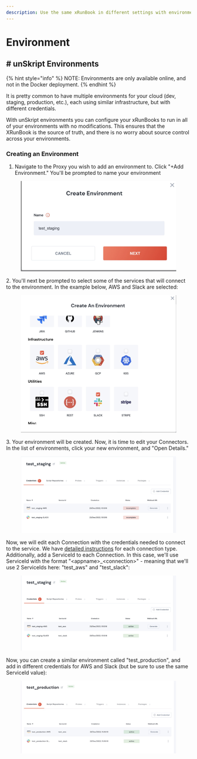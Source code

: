 ```yaml
---
description: Use the same xRunBook in different settings with environments
---
```


# Environment

## # unSkript Environments

{% hint style="info" %}
NOTE: Environments are only available online, and not in the Docker deployment.
{% endhint %}

It is pretty common to have multiple environments for your cloud (dev, staging, production, etc.), each using similar infrastructure, but with different credentials.

With unSkript environments you can configure your xRunBooks to run in all of your environments with no modifications. This ensures that the XRunBook is the source of truth, and there is no worry about source control across your environments.

### Creating an Environment

1. Navigate to the Proxy you wish to add an environment to.  Click "+Add Environment." You'll be prompted to name your environment

<figure><img src="../../.gitbook/assets/Screenshot 2022-12-23 at 15.10.07.jpg" alt="Naming your environment"><figcaption></figcaption></figure>

2\. You'll next be prompted to select some of the services that will connect to the environment.  In the example below, AWS and Slack are selected:

<figure><img src="../../.gitbook/assets/Screenshot 2022-12-23 at 15.10.25.jpg" alt="Connection picker"><figcaption></figcaption></figure>

3\. Your environment will be created.  Now, it is time to edit your Connectors.  In the list of environments, click your new environment, and "Open Details."

<figure><img src="../../.gitbook/assets/Screenshot 2022-12-23 at 15.14.42 (1).jpg" alt="screenshot of a new environment"><figcaption></figcaption></figure>

Now, we will edit each Connection with the credentials needed to connect to the service.  We have [detailed instructions](../../guides/connectors/) for each connection type.  Additionally, add a ServiceId to each Connection.  In this case, we'll use ServiceId with the format "\<appname>\_\<connection>" - meaning that we'll  use 2 ServiceIds here: "test\_aws" and "test\_slack":

<figure><img src="../../.gitbook/assets/Screenshot 2022-12-23 at 15.27.46.jpg" alt="connectors with added credentials"><figcaption></figcaption></figure>

Now, you can create a similar environment called "test\_production", and add in different credentials for AWS and Slack (but be sure to use the same ServiceId value):

<figure><img src="../../.gitbook/assets/Screenshot 2022-12-23 at 15.35.29.jpg" alt=""><figcaption></figcaption></figure>
